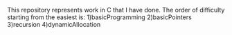 This repository represents work in C that I have done.
The order of difficulty starting from the easiest is:
1)basicProgramming
2)basicPointers
3)recursion
4)dynamicAllocation
